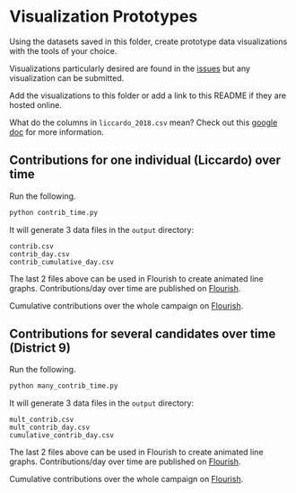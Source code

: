 # Visualization Prototypes

Using the datasets saved in this folder, create prototype data visualizations with the tools of your choice. 

Visualizations particularly desired are found in the [issues](https://github.com/codeforsanjose/open-disclosure/issues) but any visualization can be submitted.

Add the visualizations to this folder or add a link to this README if they are hosted online.

What do the columns in `liccardo_2018.csv` mean?
Check out this [google doc](https://docs.google.com/document/d/1N_NCdYoBODUJwagAGNPKiQUGdHje11jjgZoQuxZY8I0/edit) for more information.

## Contributions for one individual (Liccardo) over time
Run the following.
```python
python contrib_time.py
```
It will generate 3 data files in the `output` directory:
```
contrib.csv
contrib_day.csv
contrib_cumulative_day.csv
```
The last 2 files above can be used in Flourish to create animated line graphs.
Contributions/day over time are published on [Flourish](https://public.flourish.studio/visualisation/1065073/).

Cumulative contributions over the whole campaign on [Flourish](https://public.flourish.studio/visualisation/1065513/).

## Contributions for several candidates over time (District 9)
Run the following.
```python
python many_contrib_time.py
```
It will generate 3 data files in the `output` directory:
```
mult_contrib.csv
mult_contrib_day.csv
cumulative_contrib_day.csv
```
The last 2 files above can be used in Flourish to create animated line graphs.
Contributions/day over time are published on [Flourish](https://public.flourish.studio/visualisation/1101613/).

Cumulative contributions over the whole campaign on [Flourish](https://public.flourish.studio/visualisation/1101562/).
